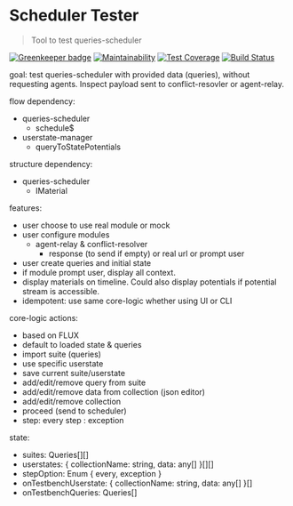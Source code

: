 # Scheduler Tester

> Tool to test queries-scheduler

[![Greenkeeper badge](https://badges.greenkeeper.io/AutoScheduleJS/scheduler-tester.svg)](https://greenkeeper.io/)
[![Maintainability](https://api.codeclimate.com/v1/badges/dfafdf7469e4f7cd26d6/maintainability)](https://codeclimate.com/github/AutoScheduleJS/scheduler-tester/maintainability)
[![Test Coverage](https://api.codeclimate.com/v1/badges/dfafdf7469e4f7cd26d6/test_coverage)](https://codeclimate.com/github/AutoScheduleJS/scheduler-tester/test_coverage)
[![Build Status](https://travis-ci.org/AutoScheduleJS/scheduler-tester.svg?branch=master)](https://travis-ci.org/AutoScheduleJS/scheduler-tester)

goal:
test queries-scheduler with provided data (queries), without requesting agents.
Inspect payload sent to conflict-resovler or agent-relay.

flow dependency:
- queries-scheduler
  - schedule$
- userstate-manager
  - queryToStatePotentials

structure dependency:
- queries-scheduler
  - IMaterial

features:
- user choose to use real module or mock
- user configure modules
  - agent-relay & conflict-resolver
    - response (to send if empty) or real url or prompt user
- user create queries and initial state
- if module prompt user, display all context.
- display materials on timeline. Could also display potentials if potential stream is accessible.
- idempotent: use same core-logic whether using UI or CLI

core-logic actions:
- based on FLUX
- default to loaded state & queries
- import suite (queries)
- use specific userstate
- save current suite/userstate
- add/edit/remove query from suite
- add/edit/remove data from collection (json editor)
- add/edit/remove collection
- proceed (send to scheduler)
- step: every step : exception

state:
- suites: Queries[][]
- userstates: { collectionName: string, data: any[] }[][]
- stepOption: Enum { every, exception }
- onTestbenchUserstate: { collectionName: string, data: any[] }[]
- onTestbenchQueries: Queries[]
